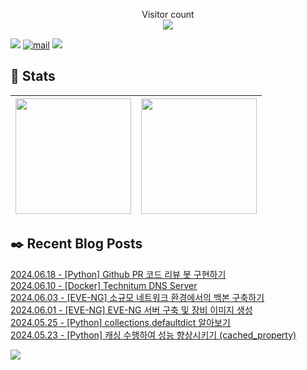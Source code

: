 
<p align="center">
    Visitor count<br>
    <img src="https://profile-counter.glitch.me/JaehyoJJAng/count.svg" />
</p>

[<img src="https://img.shields.io/badge/My BLOG-%23009639?style=for-the-badge&logo=Bloglovin&logoColor=white">][blog] [![mail](https://img.shields.io/badge/MAIL-Aff230?style=for-the-badge&logo=GMAIL&logoColor=%23000005)](mailto:yshrim12@naver.com) [<img src="https://img.shields.io/badge/jaehyo-7289da?style=for-the-badge&logo=DISCORD&logoColor=fff">][discord]

[blog]: https://jaehyojjang.github.io
[discord]: https://discord.gg/rm2y7rZmBS

## 💜 Stats

| [<img src="https://github-readme-stats.vercel.app/api?username=JaehyoJJAng&theme=onedark&hide_border=true&count_private=true" height="185" />](https://github.com/anuraghazra/github-readme-stats) |[<img src="https://streak-stats.demolab.com/?user=JaehyoJJAng&theme=dark" height="185" />](https://git.io/streak-stats)
| ------ | ------ |

## ✒️ Recent Blog Posts
[2024.06.18 - [Python] Github PR 코드 리뷰 봇 구현하기](https://jaehyojjang.dev/language/python/2024-06-18-pr-review/) <br/>
[2024.06.10 - [Docker] Technitum DNS Server](https://jaehyojjang.dev/도커이미지/2024-06-10-technitium/) <br/>
[2024.06.03 - [EVE-NG] 소규모 네트워크 환경에서의 백본 구축하기](https://jaehyojjang.dev/네트워크/2024-06-03-eve-ng-small-scale-network/) <br/>
[2024.06.01 - [EVE-NG] EVE-NG 서버 구축 및 장비 이미지 생성](https://jaehyojjang.dev/리눅스서버/eveng/eve-ng-install/) <br/>
[2024.05.25 - [Python] collections.defaultdict 알아보기](https://jaehyojjang.dev/language/python/2024-05-25-defaultdict/) <br/>
[2024.05.23 - [Python] 캐싱 수행하여 성능 향상시키기 (cached_property)](https://jaehyojjang.dev/language/python/2024-05-23-cache-property/) <br/>


<img src="https://img.shields.io/badge/최근%20배포일-2024/07/29_00:19-%23121212?style=flat">